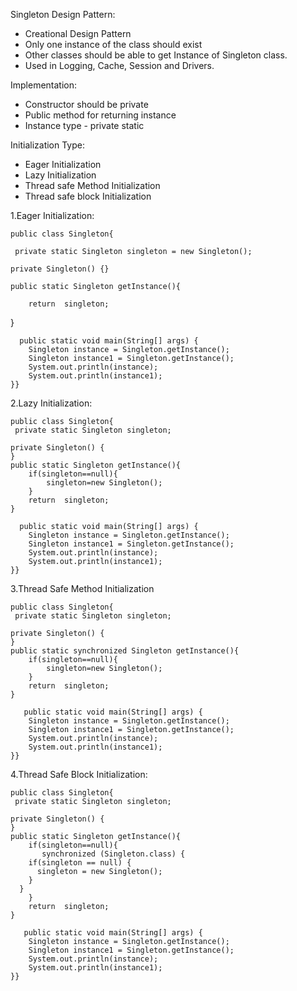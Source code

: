 Singleton Design Pattern:

* Creational Design Pattern
* Only one instance of the class should exist
* Other classes should be able to get Instance of Singleton class.
* Used in Logging, Cache, Session and Drivers.

Implementation:

* Constructor should be private
* Public method for returning instance
* Instance type - private static

Initialization Type:

* Eager Initialization
* Lazy Initialization
* Thread safe Method Initialization
* Thread safe block Initialization

1.Eager Initialization:

    public class Singleton{

     private static Singleton singleton = new Singleton();

    private Singleton() {}

    public static Singleton getInstance(){

        return  singleton;

}

      public static void main(String[] args) {
        Singleton instance = Singleton.getInstance();
        Singleton instance1 = Singleton.getInstance();
        System.out.println(instance);
        System.out.println(instance1);
    }}
2.Lazy Initialization:

    public class Singleton{
     private static Singleton singleton;

    private Singleton() {
    }
    public static Singleton getInstance(){
        if(singleton==null){
            singleton=new Singleton();
        }
        return  singleton;
    }

      public static void main(String[] args) {
        Singleton instance = Singleton.getInstance();
        Singleton instance1 = Singleton.getInstance();
        System.out.println(instance);
        System.out.println(instance1);
    }}

3.Thread Safe Method Initialization

    public class Singleton{
     private static Singleton singleton;

    private Singleton() {
    }
    public static synchronized Singleton getInstance(){
        if(singleton==null){
            singleton=new Singleton();
        }
        return  singleton;
    }

       public static void main(String[] args) {
        Singleton instance = Singleton.getInstance();
        Singleton instance1 = Singleton.getInstance();
        System.out.println(instance);
        System.out.println(instance1);
    }}

4.Thread Safe Block Initialization:

    public class Singleton{
     private static Singleton singleton;

    private Singleton() {
    }
    public static Singleton getInstance(){
        if(singleton==null){
           synchronized (Singleton.class) {
        if(singleton == null) {
          singleton = new Singleton();
        }
      }
        }
        return  singleton;
    }

       public static void main(String[] args) {
        Singleton instance = Singleton.getInstance();
        Singleton instance1 = Singleton.getInstance();
        System.out.println(instance);
        System.out.println(instance1);
    }}